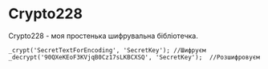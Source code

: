 # Crypto228
Crypto228 - моя простенька шифрувальна бібліотечка.


```
_crypt('SecretTextForEncoding', 'SecretKey'); //Шифруєм
_decrypt('90QXeKEoF3KVjqB0Cz17sLKBCXSQ', 'SecretKey');	//Розшифровуєм
```
